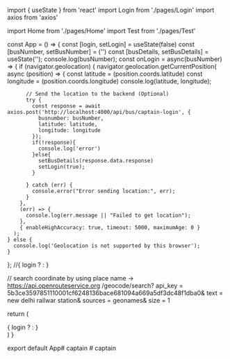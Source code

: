 import { useState } from 'react'
import Login from './pages/Login'
import axios from 'axios'

import Home from './pages/Home'
import Test from './pages/Test'



const App = () => {
  const [login, setLogin] = useState(false)
  const [busNumber, setBusNumber] = ('')
  const [busDetails, setBusDetails] = useState('');
  console.log(busNumber);
  const onLogin = async(busNumber) => {
    if (navigator.geolocation) {
      navigator.geolocation.getCurrentPosition(
        async (position) => {
          const latitude = (position.coords.latitude)
          const longitude = (position.coords.longitude)
          console.log(latitude, longitude);
          
          // Send the location to the backend (Optional)
          try {
            const response = await axios.post('http://localhost:4000/api/bus/captain-login', {
              busnumber: busNumber,
              latitude: latitude,
              longitude: longitude
            });
            if(!response){
              console.log('error')
            }else{
              setBusDetails(response.data.response)
              setLogin(true);
            }

          } catch (err) {
            console.error("Error sending location:", err);
          }
        },
        (err) => {
          console.log(err.message || "Failed to get location");
        },
        { enableHighAccuracy: true, timeout: 5000, maximumAge: 0 }
      );
    } else {
      console.log('Geolocation is not supported by this browser');
    }
  };
  //{ login ? <Home /> : <Login setLogin={setLogin} /> }

  // search coordinate by using place name -> 
  https://api.openrouteservice.org /geocode/search? api_key = 5b3ce3597851110001cf6248136bace681094a669a5df3dc48f1dba0& text = new delhi railwar station& sources = geonames& size = 1

  

  return (
    <div>
     { login ? <Home  busDetails={busDetails} setLogin={setLogin} /> : <Login onLogin={onLogin}/> }
     <Test/>
    </div>
  )
}

export default App#   c a p t a i n  
 #   c a p t a i n  
 